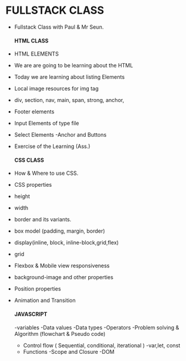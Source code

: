 # FULLSTACK CLASS
- Fullstack Class with Paul & Mr Seun.

   #### HTML CLASS
 - HTML ELEMENTS
 - We are  are going to be learning about the HTML
 - Today we are learning about listing Elements
 - Local image resources for img tag
 - div, section, nav, main, span, strong, anchor,
 - Footer elements
 - Input Elements of type file 
 - Select Elements 
 -Anchor and Buttons
 - Exercise of the Learning (Ass.)


   #### CSS CLASS
- How & Where to use CSS.
- CSS properties
- height 
- width
- border and its variants.
- box model (padding, margin, border)
- display(inline, block, inline-block,grid,flex)
- grid
- Flexbox & Mobile view responsiveness
- background-image and other properties
- Position properties
- Animation  and Transition

  #### JAVASCRIPT 
  -variables
  -Data values
  -Data types
  -Operators 
  -Problem solving & Algorithm (flowchart & Pseudo code)
  - Control flow ( Sequential, conditional, iterational )
  -var,let, const
  - Functions
  -Scope and Closure
  -DOM  



  